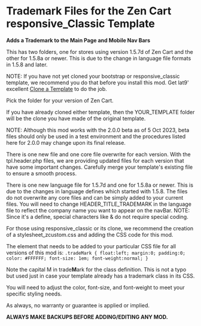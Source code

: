 # Trademark Files for the Zen Cart responsive_Classic Template
**Adds a Trademark to the Main Page and Mobile Nav Bars**

This has two folders, one for stores using version 1.5.7d of Zen Cart and the other for 1.5.8a or newer.  This is due to the change in language file formats in 1.5.8 and later.

NOTE:  If you have not yet cloned your bootstrap or responsive_classic template, we recommend you do that before you install this mod.  Get lat9' excellent [Clone a Template](https://www.zen-cart.com/downloads.php?do=file&id=2087) to do the job.

Pick the folder for your version of Zen Cart.

If you have already cloned either template, then the YOUR_TEMPLATE folder will be the clone you have made of the original template.

NOTE: Although this mod works with the 2.0.0 beta as of 5 Oct 2023, beta files should only be used in a test environment and the procedures listed here for 2.0.0 may change upon its final release.

There is one new file and one core file overwrite for each version.  With the tpl.header.php files, we are providing updated files for each version that have some important changes.  Carefully merge your template's existing file to ensure a smooth process.

There is one new language file for 1.5.7d and one for 1.5.8a or newer.  This is due to the changes in language defines which started with 1.5.8.  The files do not overwrite any core files and can be simply added to your current files. You will need to change HEADER_TITLE_TRADEMARK in the language file to reflect the company name you want to appear on the navBar.  NOTE:  Since it's a define, special characters like & do not require special coding.

For those using responsive_classic or its clone, we recommend the creation of a stylesheet_zcustom.css and adding the CSS code for this mod.

The element that needs to be added to your particular CSS file for all versions of this mod is:
`.tradeMark {
float:left;
margin:0;
padding:0;
color: #FFFFFF;
font-size: 1em;
font-weight:normal;
}`

Note the capital M in trade**M**ark for the class definition.  This is not a typo but used just in case your template already has a trademark class in its CSS.

You will need to adjust the color, font-size, and font-weight to meet your specific styling needs.

As always, no warranty or guarantee is applied or implied.

**ALWAYS MAKE BACKUPS BEFORE ADDING/EDITING ANY MOD.**

